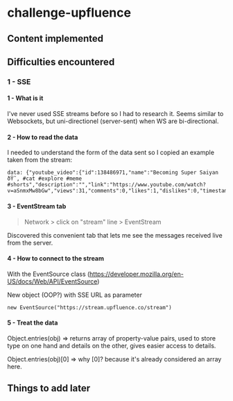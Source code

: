 # challenge-upfluence

## Content implemented

## Difficulties encountered

### 1 - SSE

#### 1 - What is it

I've never used SSE streams before so I had to research it.
Seems similar to Websockets, but uni-directionel (server-sent) when WS are bi-directional.

#### 2 - How to read the data

I needed to understand the form of the data sent so I copied an example taken from the stream:

    data: {"youtube_video":{"id":138486971,"name":"Becoming Super Saiyan ðŸ˜‚ #cat #explore #meme #shorts","description":"","link":"https://www.youtube.com/watch?v=aSnmxMw8bGw","views":31,"comments":0,"likes":1,"dislikes":0,"timestamp":1713383491,"post_id":"aSnmxMw8bGw"}}

#### 3 - EventStream tab

> Network > click on "stream" line > EventStream

Discovered this convenient tab that lets me see the messages received live from the server.

#### 4 - How to connect to the stream

With the EventSource class (https://developer.mozilla.org/en-US/docs/Web/API/EventSource)

New object (OOP?) with SSE URL as parameter

    new EventSource("https://stream.upfluence.co/stream")

#### 5 - Treat the data

Object.entries(obj) => returns array of property-value pairs, used to store type on one hand and details on the other, gives easier access to details.

Object.entries(obj)[0] => why [0]? because it's already considered an array here.

## Things to add later
